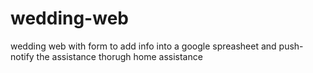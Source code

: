 # wedding-web
wedding web with form to add info into a google spreasheet and push-notify the assistance thorugh home assistance
